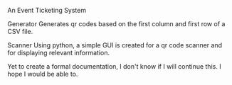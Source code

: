 An Event Ticketing System

Generator
Generates qr codes based on the first column and first row of a CSV file.

Scanner
Using python, a simple GUI is created for a qr code scanner and for displaying relevant information.

Yet to create a formal documentation, I don't know if I will continue this. I hope I would be able to.

